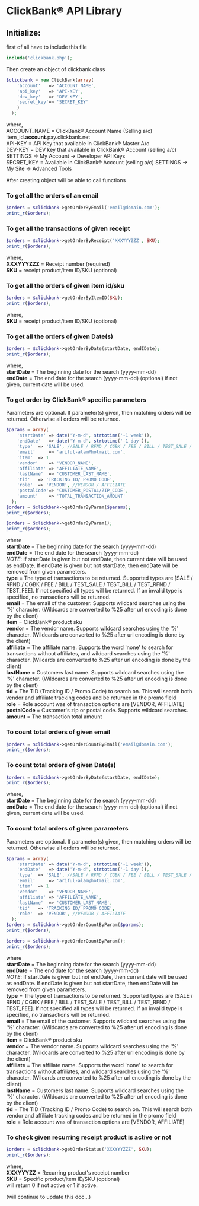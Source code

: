 # ClickBank&reg; API Library

## Initialize:
first of all have to include this file

```php
include('clickbank.php');
```

Then create an object of clickbank class

```php
$clickbank = new ClickBank(array(
    'account' 	=> 'ACCOUNT_NAME',
    'api_key' 	=> 'API-KEY',
    'dev_key' 	=> 'DEV-KEY',
    'secret_key'=> 'SECRET_KEY'
    )
  );
```

where,<br/>
ACCOUNT_NAME = ClickBank&reg; Account Name (Selling a/c) item_id.**account**.pay.clickbank.net<br/>
API-KEY = API Key that available in ClickBank&reg; Master A/c<br/>
DEV-KEY = DEV key that available in ClickBank&reg; Account (selling a/c) SETTINGS -> My Account -> Developer API Keys<br/>
SECRET_KEY = Available in ClickBank&reg; Account (selling a/c) SETTINGS -> My Site -> Advanced Tools<br/>

After creating object will be able to call functions

### To get all the orders of an email
```php
$orders = $clickbank->getOrderByEmail('email@domain.com');
print_r($orders);
```

### To get all the transactions of given receipt
```php
$orders = $clickbank->getOrderByReceipt('XXXYYYZZZ', SKU);
print_r($orders);
```
where,<br/>
**XXXYYYZZZ** = Receipt number (required)<br/>
**SKU** = receipt product/item ID/SKU (optional)<br/>

### To get all the orders of given item id/sku
```php
$orders = $clickbank->getOrderByItemID(SKU);
print_r($orders);
```
where,<br/>
**SKU** = receipt product/item ID/SKU (optional)<br/>

### To get all the orders of given Date(s)
```php
$orders = $clickbank->getOrderByDate(startDate, endIDate);
print_r($orders);
```
where,<br/>
**startDate** = The beginning date for the search (yyyy-mm-dd) <br/>
**endDate** = The end date for the search (yyyy-mm-dd) (optional) if not given, current date will be used.<br/>

### To get order by ClickBank&reg; specific parameters
Parameters are optional. If parameter(s) given, then matching orders will be returned. Otherwise all orders will be returned.
```php
$params = array(
    'startDate' => date('Y-m-d', strtotime('-1 week')),
    'endDate' 	=> date('Y-m-d', strtotime('-1 day')),
    'type' 	=> 'SALE', //SALE / RFND / CGBK / FEE / BILL / TEST_SALE / TEST_BILL / TEST_RFND /TEST_FEE
    'email' 	=> 'ariful-alam@hotmail.com',
    'item' 	=> 1
    'vendor' 	=> 'VENDOR_NAME',
    'affiliate' => 'AFFILIATE_NAME',
    'lastName' 	=> 'CUSTOMER_LAST_NAME',
    'tid' 	=> 'TRACKING ID/ PROMO CODE',
    'role' 	=> 'VENDOR', //VENDOR / AFFILIATE
    'postalCode'=> 'CUSTOMER_POSTAL/ZIP_CODE',
    'amount' 	=> 'TOTAL_TRANSACTION_AMOUNT'
  );
$orders = $clickbank->getOrderByParam($params);
print_r($orders);

$orders = $clickbank->getOrderByParam();
print_r($orders);
```
where<br/>
**startDate** = The beginning date for the search (yyyy-mm-dd) <br/>
**endDate** = The end date for the search (yyyy-mm-dd)<br/>
*_NOTE_*: If startDate is given but not endDate, then current date will be used as endDate. If endDate is given but not startDate, then endDate will be removed from given parameters.<br/>
**type** = The type of transactions to be returned. Supported types are [SALE / RFND / CGBK / FEE / BILL / TEST_SALE / TEST_BILL / TEST_RFND / TEST_FEE]. 
If not specified all types will be returned. If an invalid type is specified, no transactions will be returned.<br/>
**email** = The email of the customer. Supports wildcard searches using the '%' character. (Wildcards are converted to %25 after url encoding is done by the client)<br/>
**item** = ClickBank&reg; product sku<br/>
**vendor** = The vendor name. Supports wildcard searches using the '%' character. (Wildcards are converted to %25 after url encoding is done by the client)<br/>
**affiliate** = The affiliate name. Supports the word 'none' to search for transactions without affiliates, and wildcard searches using the '%' character. (Wilcards are converted to %25 after url encoding is done by the client)<br/>
**lastName** = Customers last name. Supports wildcard searches using the '%' character. (Wildcards are converted to %25 after url encoding is done by the client)<br/>
**tid** = The TID (Tracking ID / Promo Code) to search on. This will search both vendor and affiliate tracking codes and be returned in the promo field<br/>
**role** = Role account was of transaction options are [VENDOR, AFFILIATE]<br/>
**postalCode**	=	Customer's zip or postal code. Supports wildcard searches.<br/>
**amount**	= The transaction total amount<br/>

### To count total orders of given email
```php
$orders = $clickbank->getOrderCountByEmail('email@domain.com');
print_r($orders);
```

### To count total orders of given Date(s)
```php
$orders = $clickbank->getOrderByDate(startDate, endIDate);
print_r($orders);
```
where,<br/>
**startDate** = The beginning date for the search (yyyy-mm-dd) <br/>
**endDate** = The end date for the search (yyyy-mm-dd) (optional) if not given, current date will be used.<br/>

### To count total orders of given parameters
Parameters are optional. If parameter(s) given, then matching orders will be returned. Otherwise all orders will be returned.
```php
$params = array(
    'startDate' => date('Y-m-d', strtotime('-1 week')),
    'endDate' 	=> date('Y-m-d', strtotime('-1 day')),
    'type' 	=> 'SALE', //SALE / RFND / CGBK / FEE / BILL / TEST_SALE / TEST_BILL / TEST_RFND /TEST_FEE
    'email' 	=> 'ariful-alam@hotmail.com',
    'item' 	=> 1
    'vendor' 	=> 'VENDOR_NAME',
    'affiliate' => 'AFFILIATE_NAME',
    'lastName' 	=> 'CUSTOMER_LAST_NAME',
    'tid' 	=> 'TRACKING ID/ PROMO CODE',
    'role' 	=> 'VENDOR', //VENDOR / AFFILIATE
  );
$orders = $clickbank->getOrderCountByParam($params);
print_r($orders);

$orders = $clickbank->getOrderCountByParam();
print_r($orders);
```
where<br/>
**startDate** = The beginning date for the search (yyyy-mm-dd) <br/>
**endDate** = The end date for the search (yyyy-mm-dd)<br/>
*_NOTE_*: If startDate is given but not endDate, then current date will be used as endDate. If endDate is given but not startDate, then endDate will be removed from given parameters.<br/>
**type** = The type of transactions to be returned. Supported types are [SALE / RFND / CGBK / FEE / BILL / TEST_SALE / TEST_BILL / TEST_RFND / TEST_FEE]. 
If not specified all types will be returned. If an invalid type is specified, no transactions will be returned.<br/>
**email** = The email of the customer. Supports wildcard searches using the '%' character. (Wildcards are converted to %25 after url encoding is done by the client)<br/>
**item** = ClickBank&reg; product sku<br/>
**vendor** = The vendor name. Supports wildcard searches using the '%' character. (Wildcards are converted to %25 after url encoding is done by the client)<br/>
**affiliate** = The affiliate name. Supports the word 'none' to search for transactions without affiliates, and wildcard searches using the '%' character. (Wilcards are converted to %25 after url encoding is done by the client)<br/>
**lastName** = Customers last name. Supports wildcard searches using the '%' character. (Wildcards are converted to %25 after url encoding is done by the client)<br/>
**tid** = The TID (Tracking ID / Promo Code) to search on. This will search both vendor and affiliate tracking codes and be returned in the promo field<br/>
**role** = Role account was of transaction options are [VENDOR, AFFILIATE]<br/>

### To check given recurring receipt product is active or not
```php
$orders = $clickbank->getOrderStatus('XXXYYYZZZ', SKU);
print_r($orders);
```
where,<br/>
**XXXYYYZZ** = Recurring product's receipt number <br/>
**SKU** = Specific product/item ID/SKU (optional)<br/>
will return 0 if not active or 1 if active.<br/>

(will continue to update this doc...)
